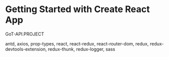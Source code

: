 # Getting Started with Create React App
GoT-API.PROJECT

antd, axios, prop-types, react, react-redux, react-router-dom, redux, redux-devtools-extension, redux-thunk, redux-logger, sass
